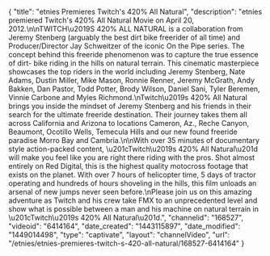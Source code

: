 {
    "title": "etnies Premieres Twitch's 420% All Natural",
    "description": "etnies premiered Twitch's 420% All Natural Movie on April 20, 2012.\n\nTWITCH\u2019S 420% ALL NATURAL is a collaboration from Jeremy Stenberg (arguably the best dirt bike freerider of all time) and Producer\/Director Jay Schweitzer of the iconic On the Pipe series. The concept behind this freeride phenomenon was to capture the true essence of dirt- bike riding in the hills on natural terrain. This cinematic masterpiece showcases the top riders in the world including Jeremy Stenberg, Nate Adams, Dustin Miller, Mike Mason, Ronnie Renner, Jeremy McGrath, Andy Bakken, Dan Pastor, Todd Potter, Brody Wilson, Daniel Sani, Tyler Beremen, Vinnie Carbone and Myles Richmond.\nTwitch\u2019s 420% All Natural brings you inside the mindset of Jeremy Stenberg and his friends in their search for the ultimate freeride destination. Their journey takes them all across California and Arizona to locations Cameron, Az., Reche Canyon, Beaumont, Ocotillo Wells, Temecula Hills and our new found freeride paradise Morro Bay and Cambria.\n\nWith over 35 minutes of documentary style action-packed content, \u201cTwitch\u2019s 420% All Natural\u201d will make you feel like you are right there riding with the pros. Shot almost entirely on Red Digital, this is the highest quality motocross footage that exists on the planet. With over 7 hours of helicopter time, 5 days of tractor operating and hundreds of hours shoveling in the hills, this film unloads an arsenal of new jumps never seen before.\nPlease join us on this amazing adventure as Twitch and his crew take FMX to an unprecedented level and show what is possible between a man and his machine on natural terrain in \u201cTwitch\u2019s 420% All Natural\u201d.",
    "channelid": "168527",
    "videoid": "6414164",
    "date_created": "1443115897",
    "date_modified": "1449014498",
    "type": "captivate",
    "layout": "channelVideo",
    "url": "\/etnies\/etnies-premieres-twitch-s-420-all-natural\/168527-6414164"
}